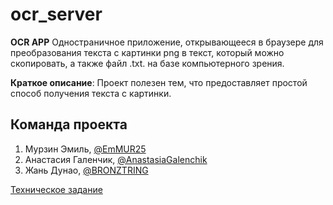 # ocr_server
**OCR APP**
Одностраничное приложение, открывающееся в браузере для преобразования текста с картинки png в текст, который можно скопировать, а также файл .txt. на базе компьютерного зрения.

**Краткое описание**: Проект полезен тем, что предоставляет простой способ получения текста с картинки.  

## Команда проекта  
1. Мурзин Эмиль,  [@EmMUR25](https://github.com/EmMUR25)  
2. Анастасия Галенчик, [@AnastasiaGalenchik](https://github.com/AnastasiaGalenchik)
3. Жань Дунао, [@BRONZTRING](https://github.com/BRONZTRING)
 
[Техническое задание](TECHNICAL_SPECIFICATION.md)  

